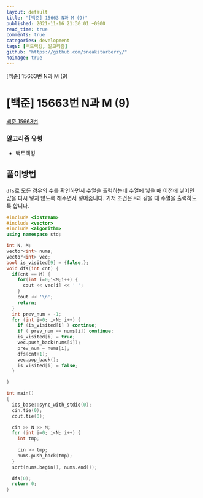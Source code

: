 ```yaml
---
layout: default
title: "[백준] 15663 N과 M (9)"
published: 2021-11-16 21:30:01 +0900
read_time: true
comments: true
categories: development
tags: [백트랙킹, 알고리즘]
github: "https://github.com/sneakstarberry/"
noimage: true
---
```


[백준] 15663번 N과 M (9)

<!--more-->

# [백준] 15663번 N과 M (9)

[백준 15663번 ](https://www.acmicpc.net/problem/15663)

### 알고리즘 유형

- 백트랙킹

## 풀이방법

`dfs`로 모든 경우의 수를 확인하면서 수열을 출력하는데 수열에 넣을 때 이전에 넣어던 값을 다시 넣지 않도록 해주면서 넣어줍니다. 기저 조건은 `M`과 같을 때 수열을 출력하도록 합니다.

```c++
#include <iostream>
#include <vector>
#include <algorithm>
using namespace std;

int N, M;
vector<int> nums;
vector<int> vec;
bool is_visited[9] = {false,};
void dfs(int cnt) {
  if(cnt == M) {
    for(int i=0;i<M;i++) {
      cout << vec[i] << ' ';
    }
    cout << '\n';
    return;
  }
  int prev_num = -1;
  for (int i=0; i<N; i++) {
    if (is_visited[i] ) continue;
    if ( prev_num == nums[i]) continue;
    is_visited[i] = true;
    vec.push_back(nums[i]);
    prev_num = nums[i];
    dfs(cnt+1);
    vec.pop_back();
    is_visited[i] = false;
  }

}

int main()
{
  ios_base::sync_with_stdio(0);
  cin.tie(0);
  cout.tie(0);

  cin >> N >> M;
  for (int i=0; i<N; i++) {
    int tmp;
    
    cin >> tmp;
    nums.push_back(tmp);
  }
  sort(nums.begin(), nums.end());

  dfs(0);
  return 0;
}
```
